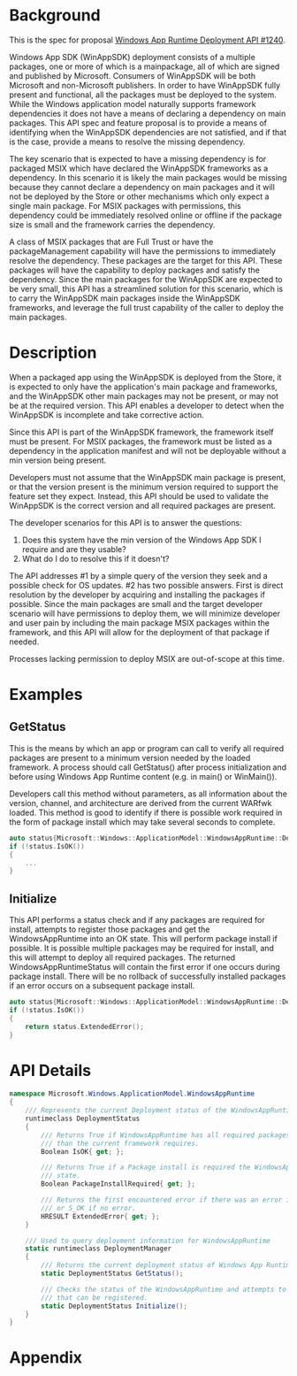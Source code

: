 
# Background

This is the spec for proposal [Windows App Runtime Deployment API #1240](https://github.com/microsoft/WindowsAppSDK/issues/1240).

Windows App SDK (WinAppSDK) deployment consists of a multiple packages, one or more of which is a
mainpackage, all of which are signed and published by Microsoft. Consumers of WinAppSDK will be both
Microsoft and non-Microsoft publishers. In order to have WinAppSDK fully present and functional,
all the packages must be deployed to the system. While the Windows application 
model naturally supports framework dependencies it does not have a means of declaring a dependency
on main packages. This API spec and feature proposal is to provide a means of identifying when
the WinAppSDK dependencies are not satisfied, and if that is the case, provide a means to resolve the
missing dependency.

The key scenario that is expected to have a missing dependency is for packaged MSIX which have
declared the WinAppSDK frameworks as a dependency. In this scenario it is likely the main packages
would be missing because they cannot declare a dependency on main packages and it will not be
deployed by the Store or other mechanisms which only expect a single main package. For MSIX
packages with permissions, this dependency could be immediately resolved online or offline if the
package size is small and the framework carries the dependency.

A class of MSIX packages that are Full Trust or have the packageManagement capability will have
the permissions to immediately resolve the dependency. These packages are the target for this
API. These packages will have the capability to deploy packages and satisfy the dependency.
Since the main packages for the WinAppSDK are expected to be very small, this API has a
streamlined solution for this scenario, which is to carry the WinAppSDK main packages inside
the WinAppSDK frameworks, and leverage the full trust capability of the caller to deploy the main
packages.


# Description

When a packaged app using the WinAppSDK is deployed from the Store, it is expected to only have
the application's main package and frameworks, and the WinAppSDK other main packages may not be
present, or may not be at the required version. This API enables a developer to detect when the
WinAppSDK is incomplete and take corrective action.

Since this API is part of the WinAppSDK framework, the framework itself must be present.
For MSIX packages, the framework must be listed as a dependency in the application manifest and
will not be deployable without a min version being present. 

Developers must not assume that the WinAppSDK main package is present, or that the version
present is the minimum version required to support the feature set they expect. Instead, this API
should be used to validate the WinAppSDK is the correct version and all required packages are present.

The developer scenarios for this API is to answer the questions:
1. Does this system have the min version of the Windows App SDK I require and are they usable?
2. What do I do to resolve this if it doesn't?

The API addresses #1 by a simple query of the version they seek and a possible check for OS
updates. #2 has two possible answers. First is direct resolution by the developer by acquiring and
installing the packages if possible. Since the main packages are small and the target developer
scenario will have permissions to deploy them, we will minimize developer and user pain by
including the main package MSIX packages within the framework, and this API will allow for the
deployment of that package if needed.

Processes lacking permission to deploy MSIX are out-of-scope at this time.

# Examples

## GetStatus

This is the means by which an app or program can call to verify all required packages are present
to a minimum version needed by the loaded framework.  A process should call GetStatus() after
process initialization and before using Windows App Runtime content (e.g. in main() or WinMain()).

Developers call this method without parameters, as all information about the version, channel, and
architecture are derived from the current WARfwk loaded. This method is good to identify if there
is possible work required in the form of package install which may take several seconds to
complete.

```C++
auto status{Microsoft::Windows::ApplicationModel::WindowsAppRuntime::Deployment::GetStatus()};
if (!status.IsOK())
{
    ...
}
```

## Initialize

This API performs a status check and if any packages are required for install, attempts to register
those packages and get the WindowsAppRuntime into an OK state. This will perform package install if
possible. It is possible multiple packages may be required for install, and this will attempt
to deploy all required packages. The returned WindowsAppRuntimeStatus will contain the first error
if one occurs during package install. There will be no rollback of successfully installed packages
if an error occurs on a subsequent package install.


```C++
auto status{Microsoft::Windows::ApplicationModel::WindowsAppRuntime::Deployment::Initialize()};
if (!status.IsOK())
{
    return status.ExtendedError();
}
```


# API Details

```c#
namespace Microsoft.Windows.ApplicationModel.WindowsAppRuntime
{
    /// Represents the current Deployment status of the WindowsAppRuntime
    runtimeclass DeploymentStatus
    {
        /// Returns True if WindowsAppRuntime has all required packages at equal or greater version
	    /// than the current framework requires.
        Boolean IsOK{ get; };

        /// Returns True if a Package install is required the WindowsAppRuntime to be in a good
	    /// state.
        Boolean PackageInstallRequired{ get; };

        /// Returns the first encountered error if there was an error initializing or getting the status,
        /// or S_OK if no error.
        HRESULT ExtendedError{ get; };
    }

    /// Used to query deployment information for WindowsAppRuntime
    static runtimeclass DeploymentManager
    {
        /// Returns the current deployment status of Windows App Runtime.
        static DeploymentStatus GetStatus();

        /// Checks the status of the WindowsAppRuntime and attempts to register any packages
	    /// that can be registered. 
        static DeploymentStatus Initialize();
    }
}
```

# Appendix
